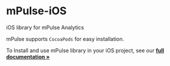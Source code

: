 # mPulse-iOS
iOS library for mPulse Analytics

mPulse supports `CocoaPods` for easy installation.

To Install and use mPulse library in your iOS project, see our **[full documentation »](http://docs.soasta.com/beacon-api/#ios)**
